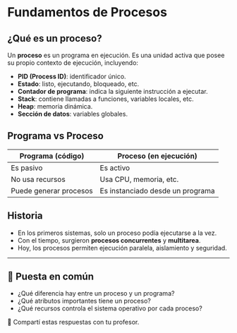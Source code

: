 # Fundamentos de Procesos

## ¿Qué es un proceso?

Un **proceso** es un programa en ejecución. Es una unidad activa que posee su propio contexto de ejecución, incluyendo:

- **PID (Process ID)**: identificador único.
- **Estado**: listo, ejecutando, bloqueado, etc.
- **Contador de programa**: indica la siguiente instrucción a ejecutar.
- **Stack**: contiene llamadas a funciones, variables locales, etc.
- **Heap**: memoria dinámica.
- **Sección de datos**: variables globales.

## Programa vs Proceso

| Programa (código)       | Proceso (en ejecución)         |
|-------------------------|--------------------------------|
| Es pasivo               | Es activo                      |
| No usa recursos         | Usa CPU, memoria, etc.         |
| Puede generar procesos  | Es instanciado desde un programa |

## Historia

- En los primeros sistemas, solo un proceso podía ejecutarse a la vez.
- Con el tiempo, surgieron **procesos concurrentes** y **multitarea**.
- Hoy, los procesos permiten ejecución paralela, aislamiento y seguridad.

---

## 🛑 Puesta en común

- ¿Qué diferencia hay entre un proceso y un programa?
- ¿Qué atributos importantes tiene un proceso?
- ¿Qué recursos controla el sistema operativo por cada proceso?

💬 Compartí estas respuestas con tu profesor.
